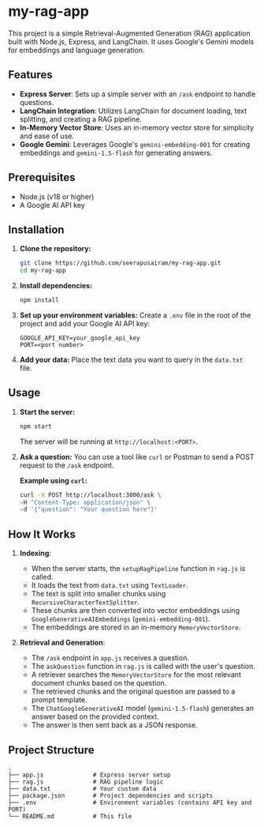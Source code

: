 # my-rag-app

This project is a simple Retrieval-Augmented Generation (RAG) application built with Node.js, Express, and LangChain. It uses Google's Gemini models for embeddings and language generation.

## Features

- **Express Server**: Sets up a simple server with an `/ask` endpoint to handle questions.
- **LangChain Integration**: Utilizes LangChain for document loading, text splitting, and creating a RAG pipeline.
- **In-Memory Vector Store**: Uses an in-memory vector store for simplicity and ease of use.
- **Google Gemini**: Leverages Google's `gemini-embedding-001` for creating embeddings and `gemini-1.5-flash` for generating answers.

## Prerequisites

- Node.js (v18 or higher)
- A Google AI API key

## Installation

1. **Clone the repository:**
   ```bash
   git clone https://github.com/seerapusairam/my-rag-app.git
   cd my-rag-app
   ```

2. **Install dependencies:**
   ```bash
   npm install
   ```

3. **Set up your environment variables:**
   Create a `.env` file in the root of the project and add your Google AI API key:
   ```
   GOOGLE_API_KEY=your_google_api_key
   PORT=<port number>
   ```

4. **Add your data:**
   Place the text data you want to query in the `data.txt` file.

## Usage

1. **Start the server:**
   ```bash
   npm start
   ```
   The server will be running at `http://localhost:<PORT>`.

2. **Ask a question:**
   You can use a tool like `curl` or Postman to send a POST request to the `/ask` endpoint.

   **Example using `curl`:**
   ```bash
   curl -X POST http://localhost:3000/ask \
   -H "Content-Type: application/json" \
   -d '{"question": "Your question here"}'
   ```

## How It Works

1.  **Indexing**:
    *   When the server starts, the `setupRagPipeline` function in `rag.js` is called.
    *   It loads the text from `data.txt` using `TextLoader`.
    *   The text is split into smaller chunks using `RecursiveCharacterTextSplitter`.
    *   These chunks are then converted into vector embeddings using `GoogleGenerativeAIEmbeddings` (`gemini-embedding-001`).
    *   The embeddings are stored in an in-memory `MemoryVectorStore`.

2.  **Retrieval and Generation**:
    *   The `/ask` endpoint in `app.js` receives a question.
    *   The `askQuestion` function in `rag.js` is called with the user's question.
    *   A retriever searches the `MemoryVectorStore` for the most relevant document chunks based on the question.
    *   The retrieved chunks and the original question are passed to a prompt template.
    *   The `ChatGoogleGenerativeAI` model (`gemini-1.5-flash`) generates an answer based on the provided context.
    *   The answer is then sent back as a JSON response.

## Project Structure

```
.
├── app.js              # Express server setup
├── rag.js              # RAG pipeline logic
├── data.txt            # Your custom data
├── package.json        # Project dependencies and scripts
├── .env                # Environment variables (contains API key and PORT)
└── README.md           # This file
